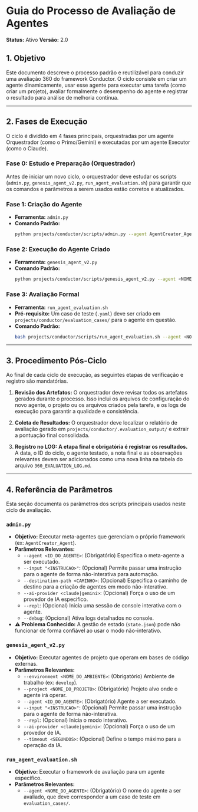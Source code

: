 # Guia do Processo de Avaliação de Agentes

**Status:** Ativo
**Versão:** 2.0

## 1. Objetivo

Este documento descreve o processo padrão e reutilizável para conduzir uma avaliação 360 do framework Conductor. O ciclo consiste em criar um agente dinamicamente, usar esse agente para executar uma tarefa (como criar um projeto), avaliar formalmente o desempenho do agente e registrar o resultado para análise de melhoria contínua.

---

## 2. Fases de Execução

O ciclo é dividido em 4 fases principais, orquestradas por um agente Orquestrador (como o Primo/Gemini) e executadas por um agente Executor (como o Claude).

### Fase 0: Estudo e Preparação (Orquestrador)

Antes de iniciar um novo ciclo, o orquestrador deve estudar os scripts (`admin.py`, `genesis_agent_v2.py`, `run_agent_evaluation.sh`) para garantir que os comandos e parâmetros a serem usados estão corretos e atualizados.

### Fase 1: Criação do Agente

- **Ferramenta:** `admin.py`
- **Comando Padrão:**
  ```bash
  python projects/conductor/scripts/admin.py --agent AgentCreator_Agent --input "<PROMPT_PARA_CRIACAO_DO_AGENTE>" --destination-path "<CAMINHO_PARA_O_NOVO_AGENTE>" --ai-provider claude
  ```

### Fase 2: Execução do Agente Criado

- **Ferramenta:** `genesis_agent_v2.py`
- **Comando Padrão:**
  ```bash
  python projects/conductor/scripts/genesis_agent_v2.py --agent <NOME_DO_AGENTE_CRIADO> --environment <AMBIENTE_ALVO> --project <PROJETO_ALVO> --input "<PROMPT_PARA_EXECUCAO_DA_TAREFA>" --ai-provider claude
  ```

### Fase 3: Avaliação Formal

- **Ferramenta:** `run_agent_evaluation.sh`
- **Pré-requisito:** Um caso de teste (`.yaml`) deve ser criado em `projects/conductor/evaluation_cases/` para o agente em questão.
- **Comando Padrão:**
  ```bash
  bash projects/conductor/scripts/run_agent_evaluation.sh --agent <NOME_DO_AGENTE_CRIADO>
  ```

---

## 3. Procedimento Pós-Ciclo

Ao final de cada ciclo de execução, as seguintes etapas de verificação e registro são mandatórias.

1.  **Revisão dos Artefatos:** O orquestrador deve revisar todos os artefatos gerados durante o processo. Isso inclui os arquivos de configuração do novo agente, o projeto ou os arquivos criados pela tarefa, e os logs de execução para garantir a qualidade e consistência.

2.  **Coleta de Resultados:** O orquestrador deve localizar o relatório de avaliação gerado em `projects/conductor/.evaluation_output/` e extrair a pontuação final consolidada.

3.  **Registro no LOG:** **A etapa final e obrigatória é registrar os resultados.** A data, o ID do ciclo, o agente testado, a nota final e as observações relevantes devem ser adicionados como uma nova linha na tabela do arquivo `360_EVALUATION_LOG.md`.

---

## 4. Referência de Parâmetros

Esta seção documenta os parâmetros dos scripts principais usados neste ciclo de avaliação.

### `admin.py`

- **Objetivo:** Executar meta-agentes que gerenciam o próprio framework (ex: `AgentCreator_Agent`).
- **Parâmetros Relevantes:**
  - `--agent <ID_DO_AGENTE>`: (Obrigatório) Especifica o meta-agente a ser executado.
  - `--input "<INSTRUCAO>"`: (Opcional) Permite passar uma instrução para o agente de forma não-interativa para automação.
  - `--destination-path <CAMINHO>`: (Opcional) Especifica o caminho de destino para a criação de agentes em modo não-interativo.
  - `--ai-provider <claude|gemini>`: (Opcional) Força o uso de um provedor de IA específico.
  - `--repl`: (Opcional) Inicia uma sessão de console interativa com o agente.
  - `--debug`: (Opcional) Ativa logs detalhados no console.
- **⚠️ Problema Conhecido:** A gestão de estado (`state.json`) pode não funcionar de forma confiável ao usar o modo não-interativo.

### `genesis_agent_v2.py`

- **Objetivo:** Executar agentes de projeto que operam em bases de código externas.
- **Parâmetros Relevantes:**
  - `--environment <NOME_DO_AMBIENTE>`: (Obrigatório) Ambiente de trabalho (ex: `develop`).
  - `--project <NOME_DO_PROJETO>`: (Obrigatório) Projeto alvo onde o agente irá operar.
  - `--agent <ID_DO_AGENTE>`: (Obrigatório) Agente a ser executado.
  - `--input "<INSTRUCAO>"`: (Opcional) Permite passar uma instrução para o agente de forma não-interativa.
  - `--repl`: (Opcional) Inicia o modo interativo.
  - `--ai-provider <claude|gemini>`: (Opcional) Força o uso de um provedor de IA.
  - `--timeout <SEGUNDOS>`: (Opcional) Define o tempo máximo para a operação da IA.

### `run_agent_evaluation.sh`

- **Objetivo:** Executar o framework de avaliação para um agente específico.
- **Parâmetros Relevantes:**
  - `--agent <NOME_DO_AGENTE>`: (Obrigatório) O nome do agente a ser avaliado, que deve corresponder a um caso de teste em `evaluation_cases/`.
